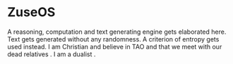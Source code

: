 # ZuseOS
A reasoning, computation and text generating engine gets elaborated here. Text gets generated without any randomness. A criterion of entropy gets used instead. I am Christian and believe in TAO and that we meet with our dead relatives . I am a dualist .
